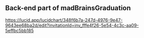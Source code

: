 ## Back-end part of madBrainsGraduation
https://lucid.app/lucidchart/348f6b7a-247d-4976-9e47-9643ee68ba2d/edit?invitationId=inv_fffe4f26-5e54-4c3c-aa09-5effbc5bb185
